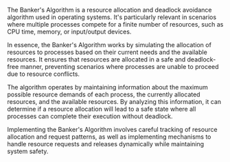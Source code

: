 The Banker's Algorithm is a resource allocation and deadlock avoidance algorithm used in operating systems. It's particularly relevant in scenarios where multiple processes compete for a finite number of resources, such as CPU time, memory, or input/output devices.

In essence, the Banker's Algorithm works by simulating the allocation of resources to processes based on their current needs and the available resources. It ensures that resources are allocated in a safe and deadlock-free manner, preventing scenarios where processes are unable to proceed due to resource conflicts.

The algorithm operates by maintaining information about the maximum possible resource demands of each process, the currently allocated resources, and the available resources. By analyzing this information, it can determine if a resource allocation will lead to a safe state where all processes can complete their execution without deadlock.

Implementing the Banker's Algorithm involves careful tracking of resource allocation and request patterns, as well as implementing mechanisms to handle resource requests and releases dynamically while maintaining system safety.
